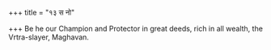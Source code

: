 +++
title = "१३ स नो"

+++
Be he our Champion and Protector in great deeds, rich in all wealth, the Vrtra-slayer, Maghavan.